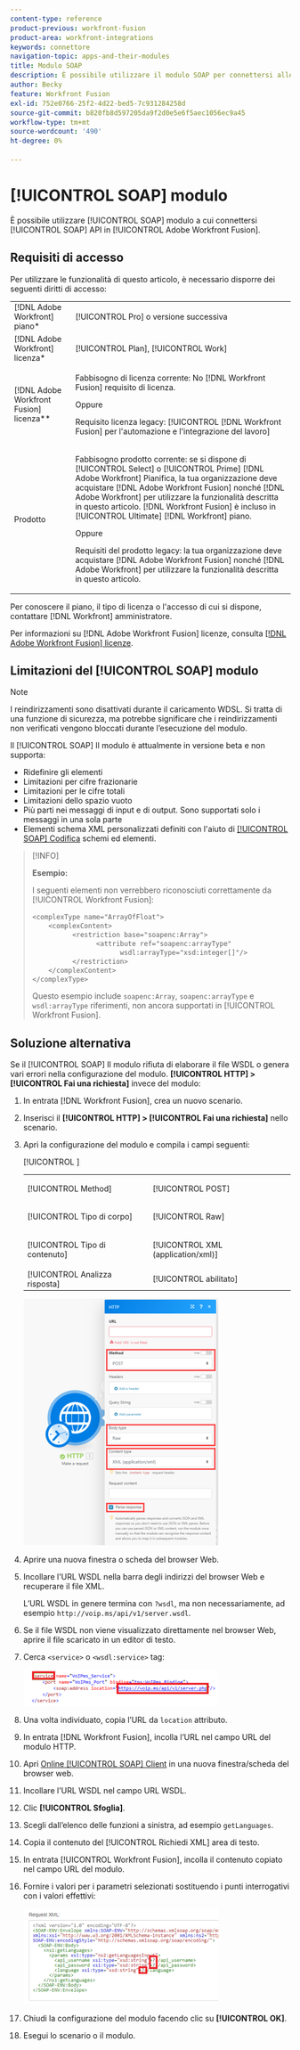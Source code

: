 ```yaml
---
content-type: reference
product-previous: workfront-fusion
product-area: workfront-integrations
keywords: connettore
navigation-topic: apps-and-their-modules
title: Modulo SOAP
description: È possibile utilizzare il modulo SOAP per connettersi alle API SOAP in Adobe Workfront Fusion.
author: Becky
feature: Workfront Fusion
exl-id: 752e0766-25f2-4d22-bed5-7c931284258d
source-git-commit: b820fb8d597205da9f2d0e5e6f5aec1056ec9a45
workflow-type: tm+mt
source-wordcount: '490'
ht-degree: 0%

---
```


# [!UICONTROL SOAP] modulo

È possibile utilizzare [!UICONTROL SOAP] modulo a cui connettersi [!UICONTROL SOAP] API in [!UICONTROL Adobe Workfront Fusion].

## Requisiti di accesso

Per utilizzare le funzionalità di questo articolo, è necessario disporre dei seguenti diritti di accesso:

<table style="table-layout:auto"> 
 <col> 
 <col> 
 <tbody> 
  <tr> 
   <td role="rowheader">[!DNL Adobe Workfront] piano*</td>
  <td> <p>[!UICONTROL Pro] o versione successiva</p> </td>
  </tr> 
  <tr data-mc-conditions=""> 
   <td role="rowheader">[!DNL Adobe Workfront] licenza*</td>
   <td> <p>[!UICONTROL Plan], [!UICONTROL Work]</p> </td> 
  </tr> 
  <tr> 
   <td role="rowheader">[!DNL Adobe Workfront Fusion] licenza**</td> 
   <td>
   <p>Fabbisogno di licenza corrente: No [!DNL Workfront Fusion] requisito di licenza.</p>
   <p>Oppure</p>
   <p>Requisito licenza legacy: [!UICONTROL [!DNL Workfront Fusion] per l'automazione e l'integrazione del lavoro] </p>
   </td> 
  </tr> 
  <tr> 
   <td role="rowheader">Prodotto</td> 
   <td>
   <p>Fabbisogno prodotto corrente: se si dispone di [!UICONTROL Select] o [!UICONTROL Prime] [!DNL Adobe Workfront] Pianifica, la tua organizzazione deve acquistare [!DNL Adobe Workfront Fusion] nonché [!DNL Adobe Workfront] per utilizzare la funzionalità descritta in questo articolo. [!DNL Workfront Fusion] è incluso in [!UICONTROL Ultimate] [!DNL Workfront] piano.</p>
   <p>Oppure</p>
   <p>Requisiti del prodotto legacy: la tua organizzazione deve acquistare [!DNL Adobe Workfront Fusion] nonché [!DNL Adobe Workfront] per utilizzare la funzionalità descritta in questo articolo.</p>
   </td> 
  </tr> 
 </tbody> 
</table>

Per conoscere il piano, il tipo di licenza o l&#39;accesso di cui si dispone, contattare [!DNL Workfront] amministratore.

Per informazioni su [!DNL Adobe Workfront Fusion] licenze, consulta [[!DNL Adobe Workfront Fusion] licenze](../../workfront-fusion/get-started/license-automation-vs-integration.md).

## Limitazioni del [!UICONTROL SOAP] modulo

>[!NOTE]
>
>I reindirizzamenti sono disattivati durante il caricamento WDSL. Si tratta di una funzione di sicurezza, ma potrebbe significare che i reindirizzamenti non verificati vengono bloccati durante l’esecuzione del modulo.

Il [!UICONTROL SOAP] Il modulo è attualmente in versione beta e non supporta:

* Ridefinire gli elementi
* Limitazioni per cifre frazionarie
* Limitazioni per le cifre totali
* Limitazioni dello spazio vuoto
* Più parti nei messaggi di input e di output. Sono supportati solo i messaggi in una sola parte
* Elementi schema XML personalizzati definiti con l&#39;aiuto di [[!UICONTROL SOAP] Codifica](https://schemas.xmlsoap.org) schemi ed elementi.

>[!INFO]
>
>**Esempio:**
>  
>I seguenti elementi non verrebbero riconosciuti correttamente da [!UICONTROL Workfront Fusion]:
>
>```
><complexType name="ArrayOfFloat">
>     <complexContent>
>           <restriction base="soapenc:Array">
>                 <attribute ref="soapenc:arrayType"
>                       wsdl:arrayType="xsd:integer[]"/>
>           </restriction>
>     </complexContent>
></complexType>
>```
>
>Questo esempio include `soapenc:Array`, `soapenc:arrayType` e `wsdl:arrayType` riferimenti, non ancora supportati in [!UICONTROL Workfront Fusion].

## Soluzione alternativa

Se il [!UICONTROL SOAP] Il modulo rifiuta di elaborare il file WSDL o genera vari errori nella configurazione del modulo. **[!UICONTROL HTTP] > [!UICONTROL Fai una richiesta]** invece del modulo:

1. In entrata [!DNL Workfront Fusion], crea un nuovo scenario.
1. Inserisci il **[!UICONTROL HTTP] > [!UICONTROL Fai una richiesta]** nello scenario.
1. Apri la configurazione del modulo e compila i campi seguenti:

   <table style="table-layout:auto"> 
    <col> 
    <col> 
    <tbody> 
     <tr> 
      <td role="rowheader">[!UICONTROL Method]</td> 
      <td> <p>[!UICONTROL POST]</p> </td> 
     </tr> 
     <tr data-mc-conditions=""> 
      <td role="rowheader">[!UICONTROL Tipo di corpo]</td> 
      <td> <p>[!UICONTROL Raw]</p> </td> [!UICONTROL ]
     </tr> 
     <tr> 
      <td role="rowheader">[!UICONTROL Tipo di contenuto]</td> 
      <td> <p>[!UICONTROL XML (application/xml)]</p> </td> 
     </tr> 
     <tr> 
      <td role="rowheader">[!UICONTROL Analizza risposta]</td> 
      <td>[!UICONTROL abilitato]</td> 
     </tr> 
    </tbody> 
   </table>

   ![](assets/workaround-350x443.png)

1. Aprire una nuova finestra o scheda del browser Web.
1. Incollare l&#39;URL WSDL nella barra degli indirizzi del browser Web e recuperare il file XML.

   L’URL WSDL in genere termina con `?wsdl`, ma non necessariamente, ad esempio `http://voip.ms/api/v1/server.wsdl`.

1. Se il file WSDL non viene visualizzato direttamente nel browser Web, aprire il file scaricato in un editor di testo.
1. Cerca `<service>` o `<wsdl:service>` tag:

   ![](assets/service-350x65.png)

1. Una volta individuato, copia l’URL da `location` attributo.
1. In entrata [!DNL Workfront Fusion], incolla l’URL nel campo URL del modulo HTTP.
1. Apri [Online [!UICONTROL SOAP] Client](https://wsdlbrowser.com/) in una nuova finestra/scheda del browser web.
1. Incollare l&#39;URL WSDL nel campo URL WSDL.
1. Clic **[!UICONTROL Sfoglia]**.
1. Scegli dall’elenco delle funzioni a sinistra, ad esempio `getLanguages`.
1. Copia il contenuto del [!UICONTROL Richiedi XML] area di testo.
1. In entrata [!UICONTROL Workfront Fusion], incolla il contenuto copiato nel campo URL del modulo.
1. Fornire i valori per i parametri selezionati sostituendo i punti interrogativi con i valori effettivi:

   ![](assets/request-xml-350x172.png)

1. Chiudi la configurazione del modulo facendo clic su **[!UICONTROL OK]**.
1. Esegui lo scenario o il modulo.

